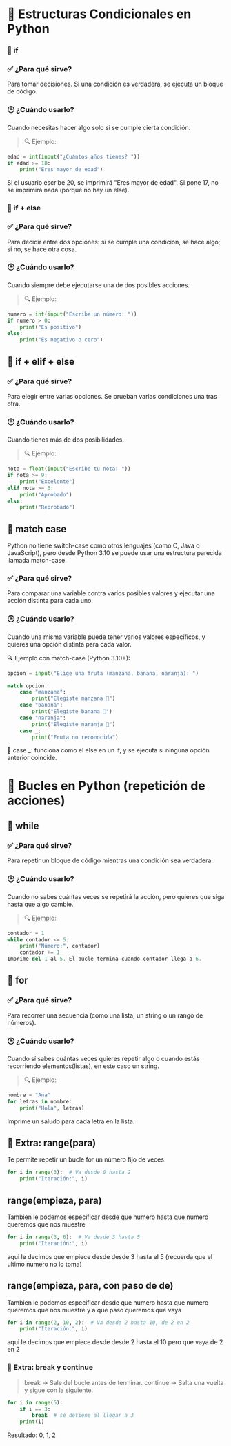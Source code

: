 # 🧠 Estructuras Condicionales en Python
### 🔹 if
### ✅ ¿Para qué sirve?
Para tomar decisiones. Si una condición es verdadera, se ejecuta un bloque de código.

### 🕒 ¿Cuándo usarlo?
Cuando necesitas hacer algo solo si se cumple cierta condición.

 >🔍 Ejemplo:

```python
edad = int(input("¿Cuántos años tienes? "))
if edad >= 18:
    print("Eres mayor de edad")
```
Si el usuario escribe 20, se imprimirá "Eres mayor de edad". Si pone 17, no se imprimirá nada (porque no hay un else).

### 🔹 if + else
### ✅ ¿Para qué sirve?
Para decidir entre dos opciones: si se cumple una condición, se hace algo; si no, se hace otra cosa.

### 🕒 ¿Cuándo usarlo?
Cuando siempre debe ejecutarse una de dos posibles acciones.

> 🔍 Ejemplo:
```python
numero = int(input("Escribe un número: "))
if numero > 0:
    print("Es positivo")
else:
    print("Es negativo o cero")
```    
## 🔹 if + elif + else

### ✅ ¿Para qué sirve?
Para elegir entre varias opciones. Se prueban varias condiciones una tras otra.

### 🕒 ¿Cuándo usarlo?
Cuando tienes más de dos posibilidades.

> 🔍 Ejemplo:
```python
nota = float(input("Escribe tu nota: "))
if nota >= 9:
    print("Excelente")
elif nota >= 6:
    print("Aprobado")
else:
    print("Reprobado")
```

## 🔹 match case
Python no tiene switch-case como otros lenguajes (como C, Java o JavaScript), pero desde Python 3.10 se puede usar una estructura parecida llamada match-case.

### ✅ ¿Para qué sirve?
Para comparar una variable contra varios posibles valores y ejecutar una acción distinta para cada uno.

### 🕒 ¿Cuándo usarlo?
Cuando una misma variable puede tener varios valores específicos, y quieres una opción distinta para cada valor.

🔍 Ejemplo con match-case (Python 3.10+):
```python
opcion = input("Elige una fruta (manzana, banana, naranja): ")

match opcion:
    case "manzana":
        print("Elegiste manzana 🍎")
    case "banana":
        print("Elegiste banana 🍌")
    case "naranja":
        print("Elegiste naranja 🍊")
    case _:
        print("Fruta no reconocida")
```        
📝 case _: funciona como el else en un if, y se ejecuta si ninguna opción anterior coincide.

# 🔁 Bucles en Python (repetición de acciones)

## 🔹 while
### ✅ ¿Para qué sirve?
Para repetir un bloque de código mientras una condición sea verdadera.

### 🕒 ¿Cuándo usarlo?
Cuando no sabes cuántas veces se repetirá la acción, pero quieres que siga hasta que algo cambie.

> 🔍 Ejemplo:
```python
contador = 1
while contador <= 5:
    print("Número:", contador)
    contador += 1
Imprime del 1 al 5. El bucle termina cuando contador llega a 6.
```

## 🔹 for

### ✅ ¿Para qué sirve?
Para recorrer una secuencia (como una lista, un string o un rango de números).

### 🕒 ¿Cuándo usarlo?
Cuando sí sabes cuántas veces quieres repetir algo o cuando estás recorriendo elementos(listas), en este caso un string.

> 🔍 Ejemplo:
```python
nombre = "Ana"
for letras in nombre:
    print("Hola", letras)
```
Imprime un saludo para cada letra en la lista.

## 🔸 Extra: range(para)
Te permite repetir un bucle for un número fijo de veces.
```python
for i in range(3):  # Va desde 0 hasta 2
    print("Iteración:", i)
```

## range(empieza, para) 
Tambien le podemos especificar desde que numero hasta que numero queremos que nos muestre
```python
for i in range(3, 6):  # Va desde 3 hasta 5
    print("Iteración:", i)
```
aqui le decimos que empiece desde desde 3 hasta el 5 (recuerda que el ultimo numero no lo toma)

## range(empieza, para, con paso de de) 
Tambien le podemos especificar desde que numero hasta que numero queremos que nos muestre y a que paso queremos que vaya
```python
for i in range(2, 10, 2):  # Va desde 2 hasta 10, de 2 en 2
    print("Iteración:", i)
```
aqui le decimos que empiece desde desde 2 hasta el 10 pero que vaya de 2 en 2


### 🔸 Extra: break y continue

> break → Sale del bucle antes de terminar.
> continue → Salta una vuelta y sigue con la siguiente.
```python
for i in range(5):
    if i == 3:
        break  # se detiene al llegar a 3
    print(i)
```
Resultado: 0, 1, 2

